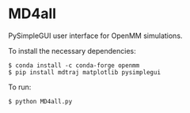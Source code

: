 # MD4all
PySimpleGUI user interface for OpenMM simulations.

To install the necessary dependencies:
```
$ conda install -c conda-forge openmm
$ pip install mdtraj matplotlib pysimplegui
```

To run:
```
$ python MD4all.py
```
